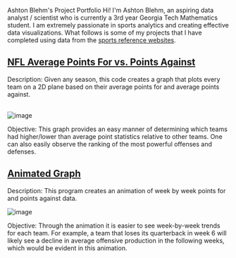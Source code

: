 Ashton Blehm's Project Portfolio
Hi! I'm Ashton Blehm, an aspiring data analyst / scientist who is currently a 3rd year Georgia Tech Mathematics student. I am extremely passionate in sports analytics and creating effective data visualizations. What follows is some of my projects that I have completed using data from the [sports reference websites](sports-reference.com). 
<!-- Description <br /> -->

## [NFL Average Points For vs. Points Against](https://github.com/ashtoncb12/NFLStats/tree/main/Points%20Scored%20vs%20Points%20Allowed%20NFL)
Description: Given any season, this code creates a graph that plots every team on a 2D plane based on their average points for and average points against. <br /> <br />

![image](https://user-images.githubusercontent.com/76540457/195468565-f37042b2-6a46-406c-9504-19c555252110.png)


Objective: This graph provides an easy manner of determining which teams had higher/lower than average point statistics relative to other teams. One can also easily observe the ranking of the most powerful offenses and defenses.

## [Animated Graph](https://github.com/ashtoncb12/NFLStats/tree/main/Animated%20Points%20Scored%20vs%20Points%20Against%20NFL)
Description: This program creates an animation of week by week points for and points against data. 

![image](https://user-images.githubusercontent.com/76540457/195468618-2fc80cc1-fbe8-4960-aeb4-38bb28327a7b.png)


Objective: Through the animation it is easier to see week-by-week trends for each team. For example, a team that loses its quarterback in week 6 will likely see a decline in average offensive production in the following weeks, which would be evident in this animation. 
